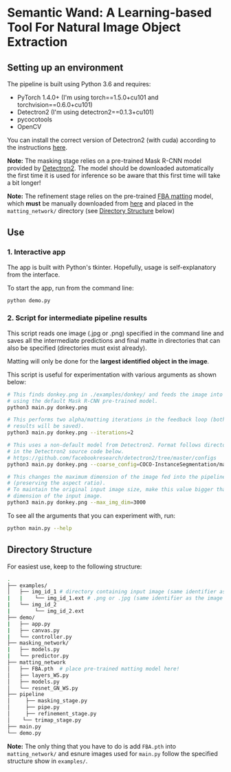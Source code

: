 # Semantic Wand: A Learning-based Tool For Natural Image Object Extraction

## Setting up an environment
The pipeline is built using Python 3.6 and requires:
- PyTorch 1.4.0+ (I'm using torch==1.5.0+cu101 and torchvision==0.6.0+cu101)
- Detectron2 (I'm using detectron2==0.1.3+cu101)
- pycocotools
- OpenCV

You can install the correct version of Detectron2 (with cuda) according to the instructions [here](https://github.com/facebookresearch/detectron2/blob/master/INSTALL.md).

**Note:** The masking stage relies on a pre-trained Mask R-CNN model provided by [Detectron2](https://github.com/facebookresearch/detectron2). The model should be downloaded automatically the first time it is used for inference so be aware that this first time will take a bit longer!

**Note:** The refinement stage relies on the pre-trained [FBA matting](https://github.com/MarcoForte/FBA_Matting) model, which **must** be manually downloaded from [here](https://drive.google.com/file/d/1T_oiKDE_biWf2kqexMEN7ObWqtXAzbB1/view) and placed in the `matting_network/` directory (see [Directory Structure](##directory-structure) below)

## Use
### 1. Interactive app
The app is built with Python's tkinter. Hopefully, usage is self-explanatory from the interface.

To start the app, run from the command line:
```bash
python demo.py
```

### 2. Script for intermediate pipeline results
This script reads one image (.jpg or .png) specified in the command line and saves all the intermediate predictions and final matte in directories that can also be specified (directories must exist already).

Matting will only be done for the **largest identified object in the image**.

This script is useful for experimentation with various arguments as shown below:
```bash
# This finds donkey.png in ./examples/donkey/ and feeds the image into the pipeline
# using the default Mask R-CNN pre-trained model.
python3 main.py donkey.png

# This performs two alpha/matting iterations in the feedback loop (both intermediary
# results will be saved).
python3 main.py donkey.png --iterations=2

# This uses a non-default model from Detectron2. Format follows directory structure
# in the Detectron2 source code below.
# https://github.com/facebookresearch/detectron2/tree/master/configs
python3 main.py donkey.png --coarse_config=COCO-InstanceSegmentation/mask_rcnn_R_101_FPN_3x.yaml

# This changes the maximum dimension of the image fed into the pipeline to 3000 pixels 
# (preserving the aspect ratio). 
# To maintain the original input image size, make this value bigger than the largest 
# dimension of the input image.
python3 main.py donkey.png --max_img_dim=3000
```

To see all the arguments that you can experiment with, run:
```bash
python main.py --help
``` 

## Directory Structure
For easiest use, keep to the following structure:
```bash
.
├── examples/
│   ├── img_id_1 # directory containing input image (same identifier as the image file!)
|   |    └── img_id_1.ext # .png or .jpg (same identifier as the image directory!)
|   └── img_id_2
|        └── img_id_2.ext
├── demo/
|   ├── app.py
|   ├── canvas.py
|   └── controller.py
├── masking_network/
|   ├── models.py
|   └── predictor.py
├── matting_network
│   ├── FBA.pth  # place pre-trained matting model here!
│   ├── layers_WS.py
│   ├── models.py
│   └── resnet_GN_WS.py
├── pipeline
│     ├── masking_stage.py
│     ├── pipe.py
│     ├── refinement_stage.py
│    └── trimap_stage.py
├── main.py
└── demo.py
```

**Note:** The only thing that you have to do is add `FBA.pth` into `matting_network/` and esnure images used for `main.py` follow the specified structure show in `examples/`.